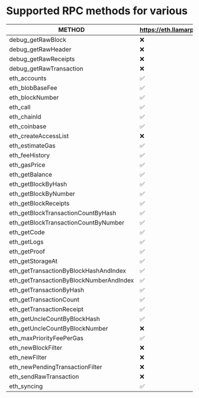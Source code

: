 # Supported RPC methods for various 
| METHOD | https://eth.llamarpc.com | https://eth.merkle.io | https://rpc.flashbots.net |
|-----|-----|-----|-----|
| debug_getRawBlock | ❌ | ❌ | ❌ | 
| debug_getRawHeader | ❌ | ❌ | ❌ | 
| debug_getRawReceipts | ❌ | ❌ | ❌ | 
| debug_getRawTransaction | ❌ | ❌ | ❌ | 
| eth_accounts | ✅ | ✅ | ✅ | 
| eth_blobBaseFee | ✅ | ✅ | ❌ | 
| eth_blockNumber | ✅ | ✅ | ✅ | 
| eth_call | ✅ | ✅ | ✅ | 
| eth_chainId | ✅ | ✅ | ✅ | 
| eth_coinbase | ✅ | ✅ | ❌ | 
| eth_createAccessList | ❌ | ❌ | ❌ | 
| eth_estimateGas | ✅ | ✅ | ✅ | 
| eth_feeHistory | ✅ | ✅ | ✅ | 
| eth_gasPrice | ✅ | ✅ | ✅ | 
| eth_getBalance | ✅ | ✅ | ✅ | 
| eth_getBlockByHash | ✅ | ✅ | ✅ | 
| eth_getBlockByNumber | ✅ | ✅ | ✅ | 
| eth_getBlockReceipts | ✅ | ✅ | ❌ | 
| eth_getBlockTransactionCountByHash | ✅ | ✅ | ✅ | 
| eth_getBlockTransactionCountByNumber | ✅ | ✅ | ✅ | 
| eth_getCode | ✅ | ✅ | 
| eth_getLogs | ✅ | ✅ | ✅ | 
| eth_getProof | ✅ | ✅ | ✅ | 
| eth_getStorageAt | ✅ | ✅ | 
| eth_getTransactionByBlockHashAndIndex | ✅ | ✅ | 
| eth_getTransactionByBlockNumberAndIndex | ✅ | ✅ | ✅ | 
| eth_getTransactionByHash | ✅ | ✅ | ✅ | 
| eth_getTransactionCount | ✅ | ✅ | ✅ | 
| eth_getTransactionReceipt | ✅ | ✅ | ✅ | 
| eth_getUncleCountByBlockHash | ✅ | ✅ | ✅ | 
| eth_getUncleCountByBlockNumber | ❌ | ❌ | ❌ | 
| eth_maxPriorityFeePerGas | ✅ | ✅ | ✅ | 
| eth_newBlockFilter | ❌ | ❌ | ✅ | 
| eth_newFilter | ❌ | ❌ | ❌ | 
| eth_newPendingTransactionFilter | ❌ | ❌ | ❌ | 
| eth_sendRawTransaction | ❌ | ❌ | ❌ | 
| eth_syncing | ✅ | ✅ | ✅ | 
